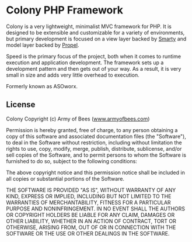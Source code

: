 Colony PHP Framework
====================

Colony is a very lightweight, minimalist MVC framework for PHP. It is designed to be extensible and customizable for a variety of environments, but primary development is focused on a view layer backed by [Smarty](http://www.smarty.net) and model layer backed by [Propel](http://www.propelorm.org).

Speed is the primary focus of the project, both when it comes to runtime execution and application development. The framework sets up a development pattern and then gets out of your way. As a result, it is very small in size and adds very little overhead to execution. 

Formerly known as ASOworx.

License
-------

Colony
Copyright (c) Army of Bees (www.armyofbees.com)

Permission is hereby granted, free of charge, to any person obtaining a copy
of this software and associated documentation files (the "Software"), to deal
in the Software without restriction, including without limitation the rights
to use, copy, modify, merge, publish, distribute, sublicense, and/or sell
copies of the Software, and to permit persons to whom the Software is
furnished to do so, subject to the following conditions:

The above copyright notice and this permission notice shall be included in
all copies or substantial portions of the Software.

THE SOFTWARE IS PROVIDED "AS IS", WITHOUT WARRANTY OF ANY KIND, EXPRESS OR
IMPLIED, INCLUDING BUT NOT LIMITED TO THE WARRANTIES OF MERCHANTABILITY,
FITNESS FOR A PARTICULAR PURPOSE AND NONINFRINGEMENT. IN NO EVENT SHALL THE
AUTHORS OR COPYRIGHT HOLDERS BE LIABLE FOR ANY CLAIM, DAMAGES OR OTHER
LIABILITY, WHETHER IN AN ACTION OF CONTRACT, TORT OR OTHERWISE, ARISING FROM,
OUT OF OR IN CONNECTION WITH THE SOFTWARE OR THE USE OR OTHER DEALINGS IN
THE SOFTWARE.